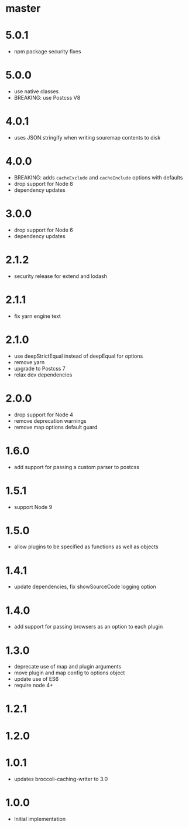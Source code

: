 # master

# 5.0.1

- npm package security fixes

# 5.0.0

- use native classes
- BREAKING: use Postcss V8

# 4.0.1

- uses JSON.stringify when writing souremap contents to disk

# 4.0.0

- BREAKING: adds `cacheExclude` and `cacheInclude` options with defaults
- drop support for Node 8
- dependency updates

# 3.0.0

- drop support for Node 6
- dependency updates

# 2.1.2

- security release for extend and lodash

# 2.1.1

- fix yarn engine text

# 2.1.0

- use deepStrictEqual instead of deepEqual for options
- remove yarn
- upgrade to Postcss 7
- relax dev dependencies

# 2.0.0

- drop support for Node 4
- remove deprecation warnings
- remove map options default guard

# 1.6.0

- add support for passing a custom parser to postcss

# 1.5.1

- support Node 9

# 1.5.0

- allow plugins to be specified as functions as well as objects

# 1.4.1

- update dependencies, fix showSourceCode logging option

# 1.4.0

- add support for passing browsers as an option to each plugin

# 1.3.0

- deprecate use of map and plugin arguments
- move plugin and map config to options object
- update use of ES6
- require node 4+

# 1.2.1

# 1.2.0

# 1.0.1

- updates broccoli-caching-writer to 3.0

# 1.0.0

- Initial implementation
